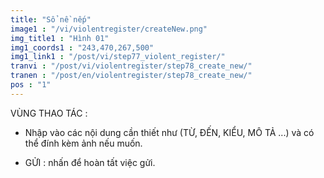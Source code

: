 ```yaml
---
title: "Sổ nề nếp"
image1 : "/vi/violentregister/createNew.png"
img_title1 : "Hình 01"
img1_coords1 : "243,470,267,500"
img1_link1 : "/post/vi/step77_violent_register/"
tranvi : "/post/vi/violentregister/step78_create_new/"
tranen : "/post/en/violentregister/step78_create_new/"
pos : "1"
---
```

VÙNG THAO TÁC :

- Nhập vào các nội dung cần thiết như (TỪ, ĐẾN, KIỂU, MÔ TẢ ...) và có thể đính kèm ảnh nếu muốn. 

- GỬI : nhấn để hoàn tất việc gửi.